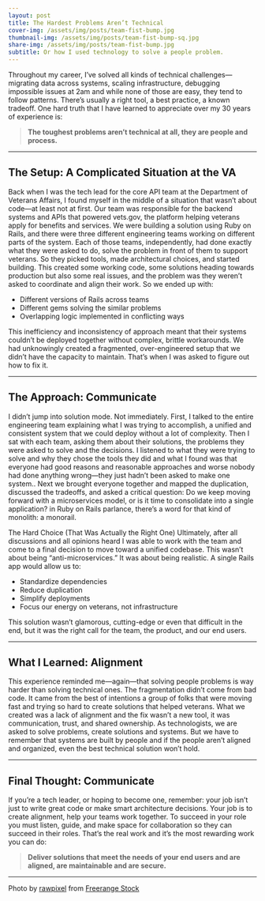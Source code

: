 ```yaml
---
layout: post
title: The Hardest Problems Aren’t Technical
cover-img: /assets/img/posts/team-fist-bump.jpg
thumbnail-img: /assets/img/posts/team-fist-bump-sq.jpg
share-img: /assets/img/posts/team-fist-bump.jpg
subtitle: Or how I used technology to solve a people problem.
---
```


Throughout my career, I’ve solved all kinds of technical challenges—migrating data across systems, scaling infrastructure, debugging impossible issues at 2am and while none of those are easy, they tend to follow patterns. There’s usually a right tool, a best practice, a known tradeoff.
One hard truth that I have learned to appreciate over my 30 years of experience is:
>__The toughest problems aren’t technical at all, they are people and process.__

--- 

## The Setup: A Complicated Situation at the VA

Back when I was the tech lead for the core API team at the Department of Veterans Affairs, I found myself in the middle of a situation that wasn’t about code—at least not at first.
Our team was responsible for the backend systems and APIs that powered vets.gov, the platform helping veterans apply for benefits and services. We were building a solution using Ruby on Rails, and there were three different engineering teams working on different parts of the system.
Each of those teams, independently, had done exactly what they were asked to do, solve the problem in front of them to support veterans.  So they picked tools, made architectural choices, and started building.  This created some working code, some solutions heading towards production but also some real issues, and the problem was they weren’t asked to coordinate and align their work.
So we ended up with:

- Different versions of Rails across teams
- Different gems solving the similar problems
- Overlapping logic implemented in conflicting ways


This inefficiency and inconsistency of approach meant that their systems couldn’t be deployed together without complex, brittle workarounds. We had unknowingly created a fragmented, over-engineered setup that we didn’t have the capacity to maintain.
That’s when I was asked to figure out how to fix it.

---

## The Approach: Communicate 
I didn’t jump into solution mode. Not immediately. First, I talked to the entire engineering team explaining what I was trying to accomplish, a unified and consistent system that we could deploy without a lot of complexity.
Then I sat with each team, asking them about their solutions, the problems they were asked to solve and the decisions. I listened to what they were trying to solve and why they chose the tools they did and what I found was that everyone had good reasons and reasonable approaches and worse nobody had done anything wrong—they just hadn’t been asked to make one system..
Next we brought everyone together and mapped the duplication, discussed the tradeoffs, and asked a critical question: 
Do we keep moving forward with a microservices model, or is it time to consolidate into a single application?
in Ruby on Rails parlance, there’s a word for that kind of monolith: a monorail.

The Hard Choice (That Was Actually the Right One)
Ultimately, after all discussions and all opinions heard I was able to work with the team and come to a final decision to move toward a unified codebase.
This wasn’t about being “anti-microservices.” It was about being realistic. A single Rails app would allow us to:

- Standardize dependencies
- Reduce duplication
- Simplify deployments
- Focus our energy on veterans, not infrastructure


This solution wasn’t glamorous, cutting-edge or even that difficult in the end, but it was the right call for the team, the product, and our end users.

---

## What I Learned: Alignment
This experience reminded me—again—that solving people problems is way harder than solving technical ones.
The fragmentation didn’t come from bad code. It came from the best of intentions  a group of folks that were moving fast and trying so hard to create solutions that helped veterans.  What we created was a lack of alignment and the fix wasn’t a new tool, it was communication, trust, and shared ownership.  As technologists, we are asked to solve problems, create solutions and systems. But we have to remember that systems are built by people and if the people aren’t aligned and organized, even the best technical solution won’t hold.

---

## Final Thought: Communicate
If you’re a tech leader, or hoping to become one, remember: your job isn’t just to write great code or make smart architecture decisions. Your job is to create alignment, help your teams work together. To succeed in your role you must listen, guide, and make space for collaboration so they can succeed in their roles.  That’s the real work and it’s the most rewarding work you can do:
>__Deliver solutions that meet the needs of your end users and are aligned, are maintainable and are secure.__

---

Photo by <a target="_blank" href="https://freerangestock.com/photographer/rawpixel/4032">rawpixel</a> from <a target="_blank" href="https://freerangestock.com">Freerange Stock</a>
